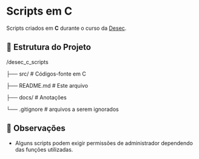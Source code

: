 # Scripts em C

Scripts criados em **C** durante o curso da [Desec](https://desecsecurity.com/).

## 📂 Estrutura do Projeto
/desec_c_scripts

├── src/ # Códigos-fonte em C

├── README.md # Este arquivo

├── docs/ # Anotações

└── .gitignore # arquivos a serem ignorados

## 📄 Observações

- Alguns scripts podem exigir permissões de administrador dependendo das funções utilizadas.
